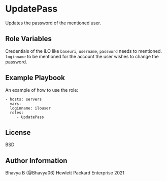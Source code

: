 UpdatePass
==========

Updates the password of the mentioned user.

Role Variables
--------------

Credentials of the iLO like `baseuri`, `username`, `password` needs to mentioned.
`loginname` to be mentioned for the account the user wishes to change the password.

Example Playbook
----------------

An example of how to use the role: 

    - hosts: servers
      vars:
      loginname: ilouser
      roles:
         - UpdatePass
License
-------

BSD

Author Information
------------------

Bhavya B (@Bhavya06) Hewlett Packard Enterprise 2021 
